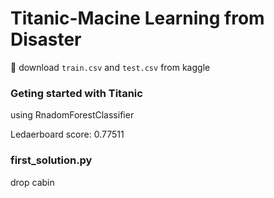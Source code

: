 # Titanic-Macine Learning from Disaster
:ship: download `train.csv` and `test.csv` from kaggle

### Geting started with Titanic
using RnadomForestClassifier

Ledaerboard score: 0.77511

### first_solution.py
drop cabin


